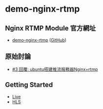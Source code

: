 # demo-nginx-rtmp


## Nginx RTMP Module 官方網址

* [demo-nginx-rtmp](https://samwhelp.github.io/demo-nginx-rtmp/) ([GitHub](https://github.com/samwhelp/demo-nginx-rtmp))


## 原始討論

* [#3 回覆: ubuntu搭建推流服務器Nginx+rtmp](https://www.ubuntu-tw.org/modules/newbb/viewtopic.php?post_id=357776#forumpost357776)


## Getting Started

* [Live](example/getting-started-000)
* [HLS](example/getting-started-001)
